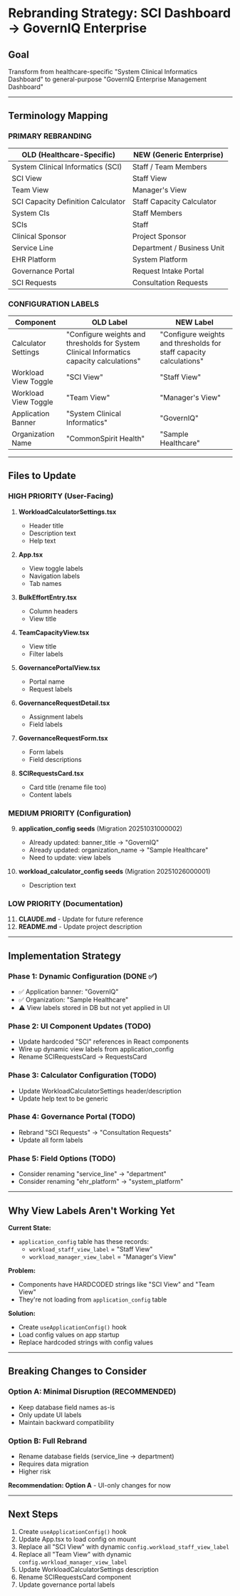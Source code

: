 # Rebranding Strategy: SCI Dashboard → GovernIQ Enterprise

## Goal
Transform from healthcare-specific "System Clinical Informatics Dashboard" to general-purpose "GovernIQ Enterprise Management Dashboard"

---

## Terminology Mapping

### PRIMARY REBRANDING

| OLD (Healthcare-Specific) | NEW (Generic Enterprise) |
|---------------------------|--------------------------|
| System Clinical Informatics (SCI) | Staff / Team Members |
| SCI View | Staff View |
| Team View | Manager's View |
| SCI Capacity Definition Calculator | Staff Capacity Calculator |
| System CIs | Staff Members |
| SCIs | Staff |
| Clinical Sponsor | Project Sponsor |
| Service Line | Department / Business Unit |
| EHR Platform | System Platform |
| Governance Portal | Request Intake Portal |
| SCI Requests | Consultation Requests |

### CONFIGURATION LABELS

| Component | OLD Label | NEW Label |
|-----------|-----------|-----------|
| Calculator Settings | "Configure weights and thresholds for System Clinical Informatics capacity calculations" | "Configure weights and thresholds for staff capacity calculations" |
| Workload View Toggle | "SCI View" | "Staff View" |
| Workload View Toggle | "Team View" | "Manager's View" |
| Application Banner | "System Clinical Informatics" | "GovernIQ" |
| Organization Name | "CommonSpirit Health" | "Sample Healthcare" |

---

## Files to Update

### HIGH PRIORITY (User-Facing)

1. **WorkloadCalculatorSettings.tsx**
   - Header title
   - Description text
   - Help text

2. **App.tsx**
   - View toggle labels
   - Navigation labels
   - Tab names

3. **BulkEffortEntry.tsx**
   - Column headers
   - View title

4. **TeamCapacityView.tsx**
   - View title
   - Filter labels

5. **GovernancePortalView.tsx**
   - Portal name
   - Request labels

6. **GovernanceRequestDetail.tsx**
   - Assignment labels
   - Field labels

7. **GovernanceRequestForm.tsx**
   - Form labels
   - Field descriptions

8. **SCIRequestsCard.tsx**
   - Card title (rename file too)
   - Content labels

### MEDIUM PRIORITY (Configuration)

9. **application_config seeds** (Migration 20251031000002)
   - Already updated: banner_title → "GovernIQ"
   - Already updated: organization_name → "Sample Healthcare"
   - Need to update: view labels

10. **workload_calculator_config seeds** (Migration 20251026000001)
    - Description text

### LOW PRIORITY (Documentation)

11. **CLAUDE.md** - Update for future reference
12. **README.md** - Update project description

---

## Implementation Strategy

### Phase 1: Dynamic Configuration (DONE ✅)
- ✅ Application banner: "GovernIQ"
- ✅ Organization: "Sample Healthcare"
- ⚠️ View labels stored in DB but not yet applied in UI

### Phase 2: UI Component Updates (TODO)
- Update hardcoded "SCI" references in React components
- Wire up dynamic view labels from application_config
- Rename SCIRequestsCard → RequestsCard

### Phase 3: Calculator Configuration (TODO)
- Update WorkloadCalculatorSettings header/description
- Update help text to be generic

### Phase 4: Governance Portal (TODO)
- Rebrand "SCI Requests" → "Consultation Requests"
- Update all form labels

### Phase 5: Field Options (TODO)
- Consider renaming "service_line" → "department"
- Consider renaming "ehr_platform" → "system_platform"

---

## Why View Labels Aren't Working Yet

**Current State:**
- `application_config` table has these records:
  - `workload_staff_view_label` = "Staff View"
  - `workload_manager_view_label` = "Manager's View"

**Problem:**
- Components have HARDCODED strings like "SCI View" and "Team View"
- They're not loading from `application_config` table

**Solution:**
- Create `useApplicationConfig()` hook
- Load config values on app startup
- Replace hardcoded strings with config values

---

## Breaking Changes to Consider

### Option A: Minimal Disruption (RECOMMENDED)
- Keep database field names as-is
- Only update UI labels
- Maintain backward compatibility

### Option B: Full Rebrand
- Rename database fields (service_line → department)
- Requires data migration
- Higher risk

**Recommendation: Option A** - UI-only changes for now

---

## Next Steps

1. Create `useApplicationConfig()` hook
2. Update App.tsx to load config on mount
3. Replace all "SCI View" with dynamic `config.workload_staff_view_label`
4. Replace all "Team View" with dynamic `config.workload_manager_view_label`
5. Update WorkloadCalculatorSettings description
6. Rename SCIRequestsCard component
7. Update governance portal labels

